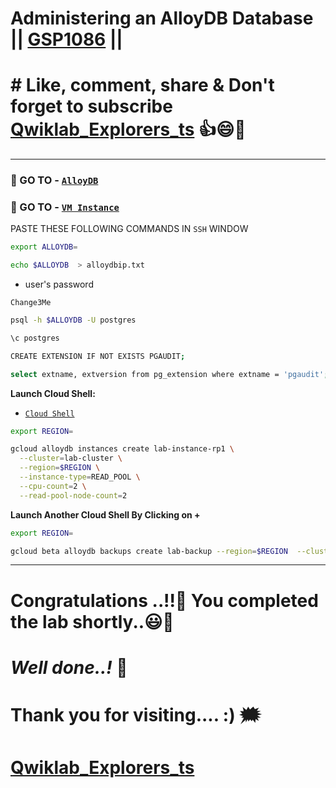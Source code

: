 

# Administering an AlloyDB Database || [GSP1086](https://www.cloudskillsboost.google/focuses/50121?parent=catalog) ||

# # Like, comment, share & Don't forget to subscribe [Qwiklab_Explorers_ts](https://youtube.com/@titashshil?si=RgamNu1dc9jVIbJN) 👍😄🤝

---


### 🔗 GO TO - [``AlloyDB``](https://console.cloud.google.com/alloydb/clusters?referrer=search&project=)

### 🔗 GO TO - [``VM Instance``](https://console.cloud.google.com/compute/instances?referrer=search&project=)



PASTE THESE FOLLOWING COMMANDS IN `SSH` WINDOW 

```bash
export ALLOYDB=
```

```bash
echo $ALLOYDB  > alloydbip.txt 
```

- user's password
```
Change3Me
```

```bash
psql -h $ALLOYDB -U postgres
```

```bash
\c postgres
```

```bash
CREATE EXTENSION IF NOT EXISTS PGAUDIT;
```

```bash
select extname, extversion from pg_extension where extname = 'pgaudit';
```



 **Launch Cloud Shell:**  
 
-  [``Cloud Shell``](https://console.cloud.google.com/home/dashboard?project=&pli=1&cloudshell=true)


```bash
export REGION=
```

```bash
gcloud alloydb instances create lab-instance-rp1 \
  --cluster=lab-cluster \
  --region=$REGION \
  --instance-type=READ_POOL \
  --cpu-count=2 \
  --read-pool-node-count=2
```

 **Launch Another Cloud Shell By Clicking on +**  


```bash
export REGION=
```

```bash
gcloud beta alloydb backups create lab-backup --region=$REGION  --cluster=lab-cluster
```

---

# Congratulations ..!!🎉  You completed the lab shortly..😃💯

# *Well done..!* 👏

# Thank you for visiting.... :) 🗯️

# [Qwiklab_Explorers_ts](https://youtube.com/@titashshil?si=RgamNu1dc9jVIbJN)
